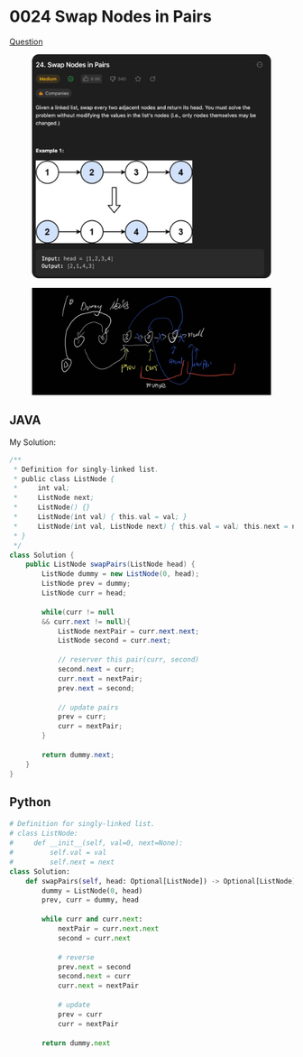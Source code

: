 # 0024 Swap Nodes in Pairs

[Question](https://leetcode.com/problems/swap-nodes-in-pairs/description/)

<figure><img src="../.gitbook/assets/image (4) (10).png" alt=""><figcaption></figcaption></figure>

<figure><img src="../.gitbook/assets/image (10).png" alt=""><figcaption></figcaption></figure>

## JAVA

My Solution:

```java
/**
 * Definition for singly-linked list.
 * public class ListNode {
 *     int val;
 *     ListNode next;
 *     ListNode() {}
 *     ListNode(int val) { this.val = val; }
 *     ListNode(int val, ListNode next) { this.val = val; this.next = next; }
 * }
 */
class Solution {
    public ListNode swapPairs(ListNode head) {
        ListNode dummy = new ListNode(0, head);
        ListNode prev = dummy;
        ListNode curr = head;

        while(curr != null
        && curr.next != null){
            ListNode nextPair = curr.next.next;
            ListNode second = curr.next;

            // reserver this pair(curr, second)
            second.next = curr;
            curr.next = nextPair;
            prev.next = second;

            // update pairs
            prev = curr;
            curr = nextPair;
        }

        return dummy.next;
    }
}
```



## Python

```python
# Definition for singly-linked list.
# class ListNode:
#     def __init__(self, val=0, next=None):
#         self.val = val
#         self.next = next
class Solution:
    def swapPairs(self, head: Optional[ListNode]) -> Optional[ListNode]:
        dummy = ListNode(0, head)
        prev, curr = dummy, head

        while curr and curr.next:
            nextPair = curr.next.next
            second = curr.next

            # reverse
            prev.next = second
            second.next = curr
            curr.next = nextPair

            # update
            prev = curr
            curr = nextPair

        return dummy.next
```
